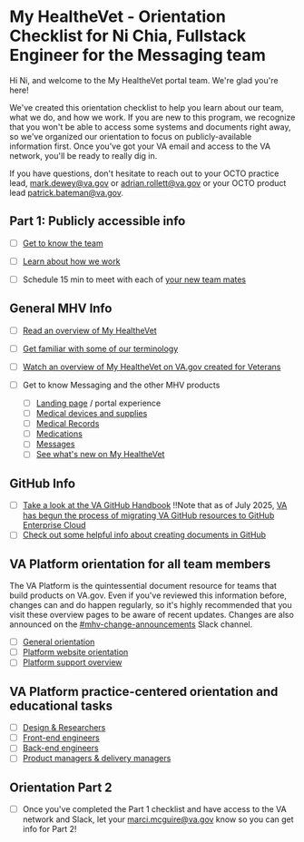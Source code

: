 # My HealtheVet - Orientation Checklist for Ni Chia, Fullstack Engineer for the Messaging team

Hi Ni, and welcome to the My HealtheVet portal team.  We're glad you're here!

We've created this orientation checklist to help you learn about our team, what we do, and how we work.  If you are new to this program, we recognize that you won't be able to access some systems and documents right away, so we've organized our orientation to focus on publicly-available information first.  Once you've got your VA email and access to the VA network, you'll be ready to really dig in. 

If you have questions, don't hesitate to reach out to your OCTO practice lead, mark.dewey@va.gov or adrian.rollett@va.gov or your OCTO product lead patrick.bateman@va.gov.

## Part 1: Publicly accessible info
- [ ] [Get to know the team](https://github.com/department-of-veterans-affairs/va.gov-team/blob/master/teams/health-products/health-portal/health-portal-team.md)
- [ ] [Learn about how we work](https://github.com/department-of-veterans-affairs/va.gov-team/blob/master/teams/health-products/health-portal/how-we-work.md)
- [ ] Schedule 15 min to meet with each of [your new team mates](https://github.com/department-of-veterans-affairs/va.gov-team/blob/master/teams/health-products/health-portal/health-portal-team.md#product-team-members)



## General MHV Info 
- [ ] [Read an overview of My HealtheVet](https://github.com/department-of-veterans-affairs/va.gov-team/blob/master/products/health-care/digital-health-modernization/product/product-brief.md)
- [ ] [Get familiar with some of our terminology](https://github.com/department-of-veterans-affairs/va.gov-team/blob/master/teams/health-products/health-portal/terminology.md)
- [ ] [Watch an overview of My HealtheVet on VA.gov created for Veterans](https://youtu.be/sTQ0dtUDGx0)
   
- [ ] Get to know Messaging and the other MHV products
   - [ ] [Landing page](products/health-care/digital-health-modernization/mhv-to-va.gov/landing-page) / portal experience
   - [ ] [Medical devices and supplies](https://github.com/department-of-veterans-affairs/va.gov-team/blob/master/products/health-care/digital-health-modernization/mhv-to-va.gov/medical-devices-and-supplies/product_brief.md)
   - [ ] [Medical Records](https://github.com/department-of-veterans-affairs/va.gov-team/blob/master/products/health-care/digital-health-modernization/mhv-to-va.gov/medical-records/README.md)
   - [ ] [Medications](https://github.com/department-of-veterans-affairs/va.gov-team/blob/master/products/health-care/digital-health-modernization/mhv-to-va.gov/medications/README.md)
   - [ ] [Messages](https://github.com/department-of-veterans-affairs/va.gov-team/tree/master/products/health-care/digital-health-modernization/mhv-to-va.gov/secure-messaging)
   - [ ] [See what's new on My HealtheVet](https://www.va.gov/resources/my-healthevet-on-vagov-what-to-know/)

## GitHub Info
- [ ] [Take a look at the VA GitHub Handbook](https://department-of-veterans-affairs.github.io/github-handbook/)  ‼️Note that as of July 2025, [VA has begun the process of migrating VA GitHub resources to GitHub Enterprise Cloud](https://department-of-veterans-affairs.github.io/github-handbook/migrations)
- [ ] [Check out some helpful info about creating documents in GitHub](https://docs.github.com/en)

<!-- ALL TEAM MEMBERS -->
## VA Platform orientation for all team members
The VA Platform is the quintessential document resource for teams that build products on VA.gov.  Even if you've reviewed this information before, changes can and do happen regularly, so it's highly recommended that you visit these overview pages to be aware of recent updates.  Changes are also announced on the [#mhv-change-announcements](https://dsva.slack.com/archives/C03R5SBELQM) Slack channel.
- [ ] [General orientation](https://depo-platform-documentation.scrollhelp.site/getting-started/orientation-sessions#Orientationsessions-GeneralOrientation)
- [ ] [Platform website orientation](https://depo-platform-documentation.scrollhelp.site/getting-started/orientation-sessions#Orientationsessions-PlatformWebsiteOrientation)
- [ ] [Platform support overview](https://depo-platform-documentation.scrollhelp.site/getting-started/orientation-sessions#Orientationsessions-PlatformSupportOverview)

## VA Platform practice-centered orientation and educational tasks
- [ ] [Design & Researchers](https://depo-platform-documentation.scrollhelp.site/getting-started/educational-tasks#Educationaltasks-Designers&Researchers)
- [ ] [Front-end engineers](https://depo-platform-documentation.scrollhelp.site/getting-started/educational-tasks#Educationaltasks-Front-endEngineers)
- [ ] [Back-end engineers](https://depo-platform-documentation.scrollhelp.site/getting-started/educational-tasks#Educationaltasks-Back-endEngineers)
- [ ] [Product managers & delivery managers](https://depo-platform-documentation.scrollhelp.site/getting-started/educational-tasks#Educationaltasks-ProductManagers&DeliveryManagers)

## Orientation Part 2
- [ ] Once you've completed the Part 1 checklist and have access to the VA network and Slack, let your marci.mcguire@va.gov know so you can get info for Part 2!
